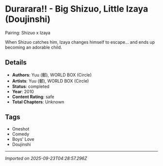 # Durarara!! - Big Shizuo, Little Izaya (Doujinshi)

Pairing: Shizuo x Izaya

When Shizuo catches him, Izaya changes himself to escape... and ends up becoming an adorable child.

## Details
- **Authors**: Yuu (郵), WORLD BOX (Circle)
- **Artists**: Yuu (郵), WORLD BOX (Circle)
- **Status**: completed
- **Year**: 2010
- **Content Rating**: safe
- **Total Chapters**: Unknown

## Tags
- Oneshot
- Comedy
- Boys' Love
- Doujinshi

---
*Imported on 2025-09-23T04:28:57.296Z*
